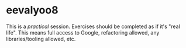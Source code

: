 # eevalyoo8

This is a *practical* session. Exercises should be completed as if it's "real life". This means full access to Google, refactoring allowed, any libraries/tooling allowed, etc.

